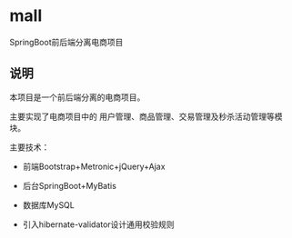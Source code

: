 # mall
SpringBoot前后端分离电商项目

## 说明

本项目是一个前后端分离的电商项目。

主要实现了电商项目中的 用户管理、商品管理、交易管理及秒杀活动管理等模块。

主要技术：

- 前端Bootstrap+Metronic+jQuery+Ajax

- 后台SpringBoot+MyBatis

- 数据库MySQL

- 引入hibernate-validator设计通用校验规则